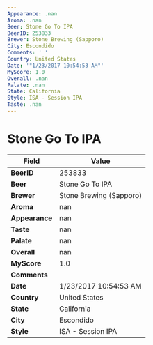 ```yaml
---
Appearance: .nan
Aroma: .nan
Beer: Stone Go To IPA
BeerID: 253833
Brewer: Stone Brewing (Sapporo)
City: Escondido
Comments: ' '
Country: United States
Date: '"1/23/2017 10:54:53 AM"'
MyScore: 1.0
Overall: .nan
Palate: .nan
State: California
Style: ISA - Session IPA
Taste: .nan
---
```


# Stone Go To IPA

| Field         | Value |
|---------------|-------|
| **BeerID** | 253833 |
| **Beer** | Stone Go To IPA |
| **Brewer** | Stone Brewing (Sapporo) |
| **Aroma** | nan |
| **Appearance** | nan |
| **Taste** | nan |
| **Palate** | nan |
| **Overall** | nan |
| **MyScore** | 1.0 |
| **Comments** |   |
| **Date** | 1/23/2017 10:54:53 AM |
| **Country** | United States |
| **State** | California |
| **City** | Escondido |
| **Style** | ISA - Session IPA |
